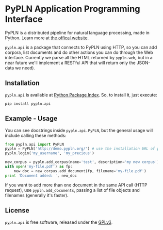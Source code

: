 # PyPLN Application Programming Interface

PyPLN is a distributed pipeline for natural language processing, made in Python.
Learn more at [the offical website](http://www.pypln.org/).


`pypln.api` is a package that connects to PyPLN using HTTP, so you can add
corpora, list documents and do other actions you can do through the Web
interface. Currently we parse all the HTML returned by `pypln.web`, but in a
near future we'll implement a RESTful API that will return only the JSON-data
we need).


## Installation

`pypln.api` is available at [Python Package Index](http://pypi.python.org/).
So, to install it, just execute:

    pip install pypln.api


## Example - Usage

You can see docstrings inside `pypln.api.PyPLN`, but the general usage will
include calling these methods:

```python
from pypln.api import PyPLN
pypln = PyPLN('http://demo.pypln.org/') # use the installation URL of pypln.web
pypln.login('my_username', 'my_precious')

new_corpus = pypln.add_corpus(name='test', description='my new corpus')
with open('my-file.pdf') as fp:
    new_doc = new_corpus.add_document(fp, filename='my-file.pdf')
print 'Document added: ', new_doc
```

If you want to add more than one document in the same API call (HTTP request),
use `pypln.add_documents`, passing a list of file objects and filenames
(generally it's faster).

## License

`pypln.api` is free software, released under the
[GPLv3](https://gnu.org/licenses/gpl-3.0.html).
